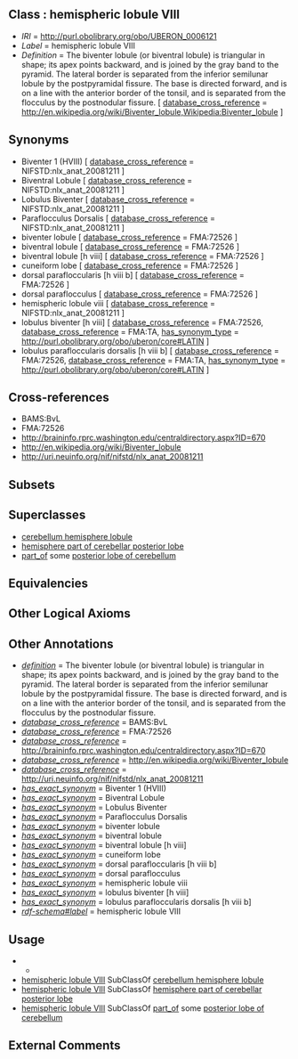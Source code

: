 
## Class : hemispheric lobule VIII

 * *IRI* = http://purl.obolibrary.org/obo/UBERON_0006121
 * *Label* = hemispheric lobule VIII
 * *Definition* = The biventer lobule (or biventral lobule) is triangular in shape; its apex points backward, and is joined by the gray band to the pyramid. The lateral border is separated from the inferior semilunar lobule by the postpyramidal fissure. The base is directed forward, and is on a line with the anterior border of the tonsil, and is separated from the flocculus by the postnodular fissure. [ [database_cross_reference](../../ef/oboInOwl#hasDbXref.md) = http://en.wikipedia.org/wiki/Biventer_lobule,Wikipedia:Biventer_lobule ]

## Synonyms

 * Biventer 1 (HVIII) [ [database_cross_reference](../../ef/oboInOwl#hasDbXref.md) = NIFSTD:nlx_anat_20081211 ]
 * Biventral Lobule [ [database_cross_reference](../../ef/oboInOwl#hasDbXref.md) = NIFSTD:nlx_anat_20081211 ]
 * Lobulus Biventer [ [database_cross_reference](../../ef/oboInOwl#hasDbXref.md) = NIFSTD:nlx_anat_20081211 ]
 * Paraflocculus Dorsalis [ [database_cross_reference](../../ef/oboInOwl#hasDbXref.md) = NIFSTD:nlx_anat_20081211 ]
 * biventer lobule [ [database_cross_reference](../../ef/oboInOwl#hasDbXref.md) = FMA:72526 ]
 * biventral lobule [ [database_cross_reference](../../ef/oboInOwl#hasDbXref.md) = FMA:72526 ]
 * biventral lobule [h viii] [ [database_cross_reference](../../ef/oboInOwl#hasDbXref.md) = FMA:72526 ]
 * cuneiform lobe [ [database_cross_reference](../../ef/oboInOwl#hasDbXref.md) = FMA:72526 ]
 * dorsal parafloccularis [h viii b] [ [database_cross_reference](../../ef/oboInOwl#hasDbXref.md) = FMA:72526 ]
 * dorsal paraflocculus [ [database_cross_reference](../../ef/oboInOwl#hasDbXref.md) = FMA:72526 ]
 * hemispheric lobule viii [ [database_cross_reference](../../ef/oboInOwl#hasDbXref.md) = NIFSTD:nlx_anat_20081211 ]
 * lobulus biventer [h viii] [ [database_cross_reference](../../ef/oboInOwl#hasDbXref.md) = FMA:72526, [database_cross_reference](../../ef/oboInOwl#hasDbXref.md) = FMA:TA, [has_synonym_type](../../pe/oboInOwl#hasSynonymType.md) = http://purl.obolibrary.org/obo/uberon/core#LATIN ]
 * lobulus parafloccularis dorsalis [h viii b] [ [database_cross_reference](../../ef/oboInOwl#hasDbXref.md) = FMA:72526, [database_cross_reference](../../ef/oboInOwl#hasDbXref.md) = FMA:TA, [has_synonym_type](../../pe/oboInOwl#hasSynonymType.md) = http://purl.obolibrary.org/obo/uberon/core#LATIN ]

## Cross-references

 * BAMS:BvL
 * FMA:72526
 * http://braininfo.rprc.washington.edu/centraldirectory.aspx?ID=670
 * http://en.wikipedia.org/wiki/Biventer_lobule
 * http://uri.neuinfo.org/nif/nifstd/nlx_anat_20081211

## Subsets


## Superclasses

 * [cerebellum hemisphere lobule](../../UBERON/03/UBERON_0004003.md)
 * [hemisphere part of cerebellar posterior lobe](../../UBERON/48/UBERON_0014648.md)
 * [part_of](../../BFO/50/BFO_0000050.md) some [posterior lobe of cerebellum](../../UBERON/02/UBERON_0004002.md)

## Equivalencies


## Other Logical Axioms


## Other Annotations

 * *[definition](../../IAO/15/IAO_0000115.md)* = The biventer lobule (or biventral lobule) is triangular in shape; its apex points backward, and is joined by the gray band to the pyramid. The lateral border is separated from the inferior semilunar lobule by the postpyramidal fissure. The base is directed forward, and is on a line with the anterior border of the tonsil, and is separated from the flocculus by the postnodular fissure.
 * *[database_cross_reference](../../ef/oboInOwl#hasDbXref.md)* = BAMS:BvL
 * *[database_cross_reference](../../ef/oboInOwl#hasDbXref.md)* = FMA:72526
 * *[database_cross_reference](../../ef/oboInOwl#hasDbXref.md)* = http://braininfo.rprc.washington.edu/centraldirectory.aspx?ID=670
 * *[database_cross_reference](../../ef/oboInOwl#hasDbXref.md)* = http://en.wikipedia.org/wiki/Biventer_lobule
 * *[database_cross_reference](../../ef/oboInOwl#hasDbXref.md)* = http://uri.neuinfo.org/nif/nifstd/nlx_anat_20081211
 * *[has_exact_synonym](../../ym/oboInOwl#hasExactSynonym.md)* = Biventer 1 (HVIII)
 * *[has_exact_synonym](../../ym/oboInOwl#hasExactSynonym.md)* = Biventral Lobule
 * *[has_exact_synonym](../../ym/oboInOwl#hasExactSynonym.md)* = Lobulus Biventer
 * *[has_exact_synonym](../../ym/oboInOwl#hasExactSynonym.md)* = Paraflocculus Dorsalis
 * *[has_exact_synonym](../../ym/oboInOwl#hasExactSynonym.md)* = biventer lobule
 * *[has_exact_synonym](../../ym/oboInOwl#hasExactSynonym.md)* = biventral lobule
 * *[has_exact_synonym](../../ym/oboInOwl#hasExactSynonym.md)* = biventral lobule [h viii]
 * *[has_exact_synonym](../../ym/oboInOwl#hasExactSynonym.md)* = cuneiform lobe
 * *[has_exact_synonym](../../ym/oboInOwl#hasExactSynonym.md)* = dorsal parafloccularis [h viii b]
 * *[has_exact_synonym](../../ym/oboInOwl#hasExactSynonym.md)* = dorsal paraflocculus
 * *[has_exact_synonym](../../ym/oboInOwl#hasExactSynonym.md)* = hemispheric lobule viii
 * *[has_exact_synonym](../../ym/oboInOwl#hasExactSynonym.md)* = lobulus biventer [h viii]
 * *[has_exact_synonym](../../ym/oboInOwl#hasExactSynonym.md)* = lobulus parafloccularis dorsalis [h viii b]
 * *[rdf-schema#label](../../el/rdf-schema#label.md)* = hemispheric lobule VIII

## Usage

 * -
 * [hemispheric lobule VIII](../../UBERON/21/UBERON_0006121.md) SubClassOf [cerebellum hemisphere lobule](../../UBERON/03/UBERON_0004003.md)
 * [hemispheric lobule VIII](../../UBERON/21/UBERON_0006121.md) SubClassOf [hemisphere part of cerebellar posterior lobe](../../UBERON/48/UBERON_0014648.md)
 * [hemispheric lobule VIII](../../UBERON/21/UBERON_0006121.md) SubClassOf [part_of](../../BFO/50/BFO_0000050.md) some [posterior lobe of cerebellum](../../UBERON/02/UBERON_0004002.md)

## External Comments

